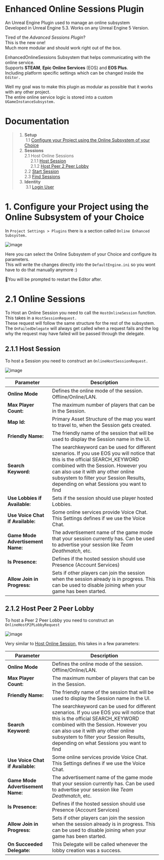 # Enhanced Online Sessions Plugin

An Unreal Engine Plugin used to manage an online subsystem  
Developed in Unreal Engine 5.3. Works on any Unreal Engine 5 Version.

Tired of the _Advanced Sessions Plugin_?  
This is the new one!  
Much more modular and should work right out of the box.

EnhancedOnlineSessions Subsystem that helps communicating with the online service.  
Supports **STEAM**, **Epic Online Services** (EOS) and **EOS Plus**.  
Including platform specific settings which can be changed inside the ``Editor.``

Well my goal was to make this plugin as modular as possible that it works with any other project.  
The entire online service logic is stored into a custom ```UGameInstanceSubsystem.```
<a name="documentation"></a>
# Documentation
> 1. __Setup__  
> &nbsp;1.1 [Configure your Project using the Online Subsystem of your Choice](#setup)  
> 1. __Sessions__  
>       2.1 Host Online Sessions  
>       &nbsp;&nbsp;&nbsp;&nbsp;&nbsp;2.1.1 [Host Session](#host-session)  
>       &nbsp;&nbsp;&nbsp;&nbsp;&nbsp;2.1.2 [Host Peer 2 Peer Lobby](#host-p2p-lobby)  
>       2.2 [Start Session](#start-session)  
>       2.3 [Find Sessions](#find-sessions)  
> 1. __Identity__  
>       &nbsp;3.1 [Login User](#login)  

<a name="setup"></a>
# 1. Configure your Project using the Online Subsystem of your Choice
In ``Project Settings > Plugins`` there is a section called ``Online Enhanced Subsystem.``  
  
![image](https://github.com/MajorTomAW/EnhancedOnlineSessions/assets/96875345/19cb6a21-84a1-4311-bea7-6760974f1d31)

Here you can select the Online Subsystem of your Choice and configure its parameters.  
This will write the changes directly into the ``DefaultEngine.ini`` so you wont have to do that manually anymore :)  

📝You will be prompted to restart the Editor after.

# 2.1 Online Sessions
To Host an Online Session you need to call the ``HostOnlineSession`` function.  
This takes in a ``HostSessionRequest.``  
These request will follow the same structure for the rest of the subsystem.  
The ``OnFailedDelegate`` will always get called when a request fails and the log why the request may have failed will be passed through the delegate.  
<a name="host-session"></a>
## 2.1.1 Host Session
To host a Session you need to construct an ``OnlineHostSessionRequest.``  

![image](https://github.com/MajorTomAW/EnhancedOnlineSessions/assets/96875345/9c594d71-6ae7-4f2d-9a4b-c8a892f28eb1)

| Parameter      | Description |
| ----------- | ----------- |
| __Online Mode__ | Defines the online mode of the session. Offline/Online/LAN.
| __Max Player Count:__ | The maximum number of players that can be in the Session.
| __Map Id:__ | Primary Asset Structure of the map you want to travel to, when the Session gets created.
| __Friendly Name:__ | The friendly name of the session that will be used to display the Session name in the UI.
| __Search Keyword:__ | The searchkeyword can be used for different szenarios. If you use EOS you will notice that this is the official SEARCH_KEYWORD combined with the Session. However you can also use it with any other online subsystem to filter your Session Results, depending on what Sessions you want to find
| __Use Lobbies if Available:__ | Sets if the session should use player hosted Lobbies.
| __Use Voice Chat if Available:__ | Some online services provide Voice Chat. This Settings defines if we use the Voice Chat.
| __Game Mode Advertisement Name:__ | The advertisement name of the game mode that your session currently has. Can be used to advertise your session like _Team Deathmatch_, etc.
| __Is Presence:__ | Defines if the hosted session should use Presence (Account Services)
| __Allow Join in Progress:__ | Sets if other players can join the session when the session already is in progress. This can be used to disable joining when your game has been started.

<a name="host-p2p-lobby"></a>
## 2.1.2 Host Peer 2 Peer Lobby
To host a Peer 2 Peer Lobby you need to construct an ``OnlineHostP2PLobbyRequest``  

![image](https://github.com/MajorTomAW/EnhancedOnlineSessions/assets/96875345/8756fae9-c7b8-43ad-9c91-74f7317200ab)

Very similar to [Host Online Session](#host-session), this takes in a few parameters:  

| Parameter      | Description |
| ----------- | ----------- |
| __Online Mode__ | Defines the online mode of the session. Offline/Online/LAN.
| __Max Player Count:__ | The maximum number of players that can be in the Session.
| __Friendly Name:__ | The friendly name of the session that will be used to display the Session name in the UI.
| __Search Keyword:__ | The searchkeyword can be used for different szenarios. If you use EOS you will notice that this is the official SEARCH_KEYWORD combined with the Session. However you can also use it with any other online subsystem to filter your Session Results, depending on what Sessions you want to find
| __Use Voice Chat if Available:__ | Some online services provide Voice Chat. This Settings defines if we use the Voice Chat.
| __Game Mode Advertisement Name:__ | The advertisement name of the game mode that your session currently has. Can be used to advertise your session like _Team Deathmatch_, etc.
| __Is Presence:__ | Defines if the hosted session should use Presence (Account Services)
| __Allow Join in Progress:__ | Sets if other players can join the session when the session already is in progress. This can be used to disable joining when your game has been started.
| __On Succeeded Delegate:__ | This Delegate will be called whenever the lobby creation was a success.
